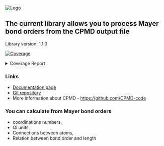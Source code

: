![Logo](https://pawelgoj.github.io/pyMayCoor/Logo-pyMayCoor.png)

## The current library allows you to process Mayer bond orders from the CPMD output file

Library version: 1.1.0

<!-- Pytest Coverage Comment:Begin -->
<a href="https://github.com/pawelgoj/pyMayCoor/blob/main/README.md"><img alt="Coverage" src="https://img.shields.io/badge/Coverage-93%25-brightgreen.svg" /></a><details><summary>Coverage Report </summary><table><tr><th>File</th><th>Stmts</th><th>Miss</th><th>Cover</th><th>Missing</th></tr><tbody><tr><td colspan="5"><b>main/BondOrderProcessing/bond_order_processing</b></td></tr><tr><td>&nbsp; &nbsp;<a href="https://github.com/pawelgoj/pyMayCoor/blob/main/main/BondOrderProcessing/bond_order_processing/calculations.py">calculations.py</a></td><td>352</td><td>9</td><td>97%</td><td><a href="https://github.com/pawelgoj/pyMayCoor/blob/main/main/BondOrderProcessing/bond_order_processing/calculations.py#L40">40</a>, <a href="https://github.com/pawelgoj/pyMayCoor/blob/main/main/BondOrderProcessing/bond_order_processing/calculations.py#L44">44</a>, <a href="https://github.com/pawelgoj/pyMayCoor/blob/main/main/BondOrderProcessing/bond_order_processing/calculations.py#L51">51</a>, <a href="https://github.com/pawelgoj/pyMayCoor/blob/main/main/BondOrderProcessing/bond_order_processing/calculations.py#L173">173</a>, <a href="https://github.com/pawelgoj/pyMayCoor/blob/main/main/BondOrderProcessing/bond_order_processing/calculations.py#L322">322</a>, <a href="https://github.com/pawelgoj/pyMayCoor/blob/main/main/BondOrderProcessing/bond_order_processing/calculations.py#L500">500</a>, <a href="https://github.com/pawelgoj/pyMayCoor/blob/main/main/BondOrderProcessing/bond_order_processing/calculations.py#L651">651</a>, <a href="https://github.com/pawelgoj/pyMayCoor/blob/main/main/BondOrderProcessing/bond_order_processing/calculations.py#L653-L654">653&ndash;654</a></td></tr><tr><td>&nbsp; &nbsp;<a href="https://github.com/pawelgoj/pyMayCoor/blob/main/main/BondOrderProcessing/bond_order_processing/calculations_for_atoms_lists.py">calculations_for_atoms_lists.py</a></td><td>166</td><td>3</td><td>98%</td><td><a href="https://github.com/pawelgoj/pyMayCoor/blob/main/main/BondOrderProcessing/bond_order_processing/calculations_for_atoms_lists.py#L84-L87">84&ndash;87</a></td></tr><tr><td>&nbsp; &nbsp;<a href="https://github.com/pawelgoj/pyMayCoor/blob/main/main/BondOrderProcessing/bond_order_processing/input_data.py">input_data.py</a></td><td>418</td><td>53</td><td>87%</td><td><a href="https://github.com/pawelgoj/pyMayCoor/blob/main/main/BondOrderProcessing/bond_order_processing/input_data.py#L92-L104">92&ndash;104</a>, <a href="https://github.com/pawelgoj/pyMayCoor/blob/main/main/BondOrderProcessing/bond_order_processing/input_data.py#L126-L159">126&ndash;159</a>, <a href="https://github.com/pawelgoj/pyMayCoor/blob/main/main/BondOrderProcessing/bond_order_processing/input_data.py#L189-L193">189&ndash;193</a>, <a href="https://github.com/pawelgoj/pyMayCoor/blob/main/main/BondOrderProcessing/bond_order_processing/input_data.py#L229">229</a>, <a href="https://github.com/pawelgoj/pyMayCoor/blob/main/main/BondOrderProcessing/bond_order_processing/input_data.py#L238-L242">238&ndash;242</a>, <a href="https://github.com/pawelgoj/pyMayCoor/blob/main/main/BondOrderProcessing/bond_order_processing/input_data.py#L310">310</a>, <a href="https://github.com/pawelgoj/pyMayCoor/blob/main/main/BondOrderProcessing/bond_order_processing/input_data.py#L323-L324">323&ndash;324</a>, <a href="https://github.com/pawelgoj/pyMayCoor/blob/main/main/BondOrderProcessing/bond_order_processing/input_data.py#L377-L381">377&ndash;381</a>, <a href="https://github.com/pawelgoj/pyMayCoor/blob/main/main/BondOrderProcessing/bond_order_processing/input_data.py#L425-L436">425&ndash;436</a>, <a href="https://github.com/pawelgoj/pyMayCoor/blob/main/main/BondOrderProcessing/bond_order_processing/input_data.py#L473-L474">473&ndash;474</a>, <a href="https://github.com/pawelgoj/pyMayCoor/blob/main/main/BondOrderProcessing/bond_order_processing/input_data.py#L480">480</a>, <a href="https://github.com/pawelgoj/pyMayCoor/blob/main/main/BondOrderProcessing/bond_order_processing/input_data.py#L494">494</a>, <a href="https://github.com/pawelgoj/pyMayCoor/blob/main/main/BondOrderProcessing/bond_order_processing/input_data.py#L501">501</a>, <a href="https://github.com/pawelgoj/pyMayCoor/blob/main/main/BondOrderProcessing/bond_order_processing/input_data.py#L657">657</a>, <a href="https://github.com/pawelgoj/pyMayCoor/blob/main/main/BondOrderProcessing/bond_order_processing/input_data.py#L664">664</a>, <a href="https://github.com/pawelgoj/pyMayCoor/blob/main/main/BondOrderProcessing/bond_order_processing/input_data.py#L702">702</a>, <a href="https://github.com/pawelgoj/pyMayCoor/blob/main/main/BondOrderProcessing/bond_order_processing/input_data.py#L728">728</a>, <a href="https://github.com/pawelgoj/pyMayCoor/blob/main/main/BondOrderProcessing/bond_order_processing/input_data.py#L732">732</a>, <a href="https://github.com/pawelgoj/pyMayCoor/blob/main/main/BondOrderProcessing/bond_order_processing/input_data.py#L755">755</a>, <a href="https://github.com/pawelgoj/pyMayCoor/blob/main/main/BondOrderProcessing/bond_order_processing/input_data.py#L762">762</a>, <a href="https://github.com/pawelgoj/pyMayCoor/blob/main/main/BondOrderProcessing/bond_order_processing/input_data.py#L808">808</a>, <a href="https://github.com/pawelgoj/pyMayCoor/blob/main/main/BondOrderProcessing/bond_order_processing/input_data.py#L816">816</a>, <a href="https://github.com/pawelgoj/pyMayCoor/blob/main/main/BondOrderProcessing/bond_order_processing/input_data.py#L859">859</a>, <a href="https://github.com/pawelgoj/pyMayCoor/blob/main/main/BondOrderProcessing/bond_order_processing/input_data.py#L865">865</a>, <a href="https://github.com/pawelgoj/pyMayCoor/blob/main/main/BondOrderProcessing/bond_order_processing/input_data.py#L879">879</a>, <a href="https://github.com/pawelgoj/pyMayCoor/blob/main/main/BondOrderProcessing/bond_order_processing/input_data.py#L930">930</a>, <a href="https://github.com/pawelgoj/pyMayCoor/blob/main/main/BondOrderProcessing/bond_order_processing/input_data.py#L942">942</a></td></tr><tr><td><b>TOTAL</b></td><td><b>937</b></td><td><b>65</b></td><td><b>93%</b></td><td>&nbsp;</td></tr></tbody></table></details>
<!-- Pytest Coverage Comment:End -->

### Links

- [Documentation page](https://pawelgoj.github.io/pyMayCoor/bond_order_processing)
- [Git repository](https://github.com/pawelgoj/pyMayCoor/tree/pypi/main/BondOrderProcessing)
- More information about CPMD - <https://github.com/CPMD-code>

### You can calculate from Mayer bond orders

- coordinations numbers,
- Qi units,
- Connections between atoms,
- Relation between bond order and length
